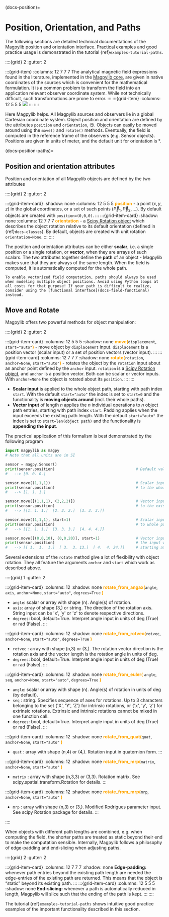 (docs-position)=
# Position, Orientation, and Paths

The following sections are detailed technical documentations of the Magpylib position and orientation interface. Practical examples and good practice usage is demonstrated in the tutorial {ref}`examples-tutorial-paths`.

::::{grid} 2
:gutter: 2

:::{grid-item}
:columns: 12 7 7 7
The analytical magnetic field expressions found in the literature, implemented in the [Magpylib core](docs-field-core), are given in native coordinates of the sources which is convenient for the mathematical formulation. It is a common problem to transform the field into an application relevant observer coordinate system. While not technically difficult, such transformations are prone to error.
:::
:::{grid-item}
:columns: 12 5 5 5
![](../../../_static/images/docu_position_sketch.png)
:::
::::

Here Magpylib helps. All Magpylib sources and observers lie in a global Cartesian coordinate system. Object position and orientation are defined by the attributes `position` and `orientation`, 😏. Objects can easily be moved around using the `move()` and `rotate()` methods. Eventually, the field is computed in the reference frame of the observers (e.g. Sensor objects). Positions are given in units of meter, and the default unit for orientation is °.

(docs-position-paths)=
## Position and orientation attributes

Position and orientation of all Magpylib objects are defined by the two attributes

::::{grid} 2
:gutter: 2

:::{grid-item-card}
:shadow: none
:columns: 12 5 5 5
<span style="color: orange">**position**</span> - a point $(x,y,z)$ in the global coordinates, or a set of such points $(\vec{P}_1, \vec{P}_2, ...)$. By default objects are created with `position=(0,0,0)`.
:::
:::{grid-item-card}
:shadow: none
:columns: 12 7 7 7
<span style="color: orange">**orientation**</span> - a [Scipy Rotation object](https://docs.scipy.org/doc/scipy/reference/generated/scipy.spatial.transform.Rotation.html) which describes the object rotation relative to its default orientation (defined in {ref}`docs-classes`). By default, objects are created with unit rotation `orientation=None`.
:::
::::

The position and orientation attributes can be either **scalar**, i.e. a single position or a single rotation, or **vector**, when they are arrays of such scalars. The two attributes together define the **path** of an object - Magpylib makes sure that they are always of the same length. When the field is computed, it is automatically computed for the whole path.

```{tip}
To enable vectorized field computation, paths should always be used when modeling multiple object positions. Avoid using Python loops at all costs for that purpose! If your path is difficult to realize, consider using the [functional interface](docs-field-functional) instead.
```

## Move and Rotate

Magpylib offers two powerful methods for object manipulation:

::::{grid} 2
:gutter: 2

:::{grid-item-card}
:columns: 12 5 5 5
:shadow: none
<span style="color: orange">**move(**</span>`displacement`, `start="auto"`<span style="color: orange">**)**</span> -  move object by `displacement` input. `displacement` is a position vector (scalar input) or a set of position vectors (vector input).
:::
:::{grid-item-card}
:columns: 12 7 7 7
:shadow: none
<span style="color: orange">**rotate(**</span>`rotation`, `anchor=None`, `start="auto"`<span style="color: orange">**)**</span> - rotates the object by the `rotation` input about an anchor point defined by the `anchor` input. `rotation` is a [Scipy Rotation object](https://docs.scipy.org/doc/scipy/reference/generated/scipy.spatial.transform.Rotation.html), and `anchor` is a position vector. Both can be scalar or vector inputs. With `anchor=None` the object is rotated about its `position`.
:::
::::

- **Scalar input** is applied to the whole object path, starting with path index `start`. With the default `start="auto"` the index is set to `start=0` and the functionality is **moving objects around** (incl. their whole paths).
- **Vector input** of length $n$ applies the $n$ individual operations to $n$ object path entries, starting with path index `start`. Padding applies when the input exceeds the existing path length. With the default `start="auto"` the index is set to `start=len(object path)` and the functionality is **appending the input**.

The practical application of this formalism is best demonstrated by the following program

```python
import magpylib as magpy
# Note that all units are in SI

sensor = magpy.Sensor()
print(sensor.position)                                    # Default value
#   --> [0. 0. 0.]

sensor.move((1,1,1))                                      # Scalar input is by default applied
print(sensor.position)                                    # to the whole path
#   --> [1. 1. 1.]

sensor.move([(1,1,1), (2,2,2)])                           # Vector input is by default appended
print(sensor.position)                                    # to the existing path
#   --> [[1. 1. 1.]  [2. 2. 2.]  [3. 3. 3.]]

sensor.move((1,1,1), start=1)                             # Scalar input and start=1 is applied
print(sensor.position)                                    # to whole path starting at index 1
#   --> [[1. 1. 1.]  [3. 3. 3.]  [4. 4. 4.]]

sensor.move([(0,0,10), (0,0,20)], start=1)                # Vector input and start=1 merges
print(sensor.position)                                    # the input with the existing path
#   --> [[ 1.  1.  1.]  [ 3.  3. 13.]  [ 4.  4. 24.]]     # starting at index 1.
```

Several extensions of the `rotate` method give a lot of flexibility with object rotation. They all feature the arguments `anchor` and `start` which work as described above.

::::{grid} 1
:gutter: 2

:::{grid-item-card}
:columns: 12
:shadow: none
<span style="color: orange">**rotate_from_angax(**</span>`angle`, `axis`, `anchor=None`, `start="auto"`, `degrees=True` <span style="color: orange">**)**</span>
* `angle`: scalar or array with shape (n). Angle(s) of rotation.
* `axis`: array of shape (3,) or string. The direction of the rotation axis. String input can be 'x', 'y' or 'z' to denote respective directions.
* `degrees`: bool, default=True. Interpret angle input in units of deg (True) or rad (False).
:::

:::{grid-item-card}
:columns: 12
:shadow: none
<span style="color: orange">**rotate_from_rotvec(**</span>`rotvec`, `anchor=None`, `start="auto"`, `degrees=True` <span style="color: orange">**)**</span>
* `rotvec` : array with shape (n,3) or (3,). The rotation vector direction is the rotation axis and the vector length is the rotation angle in units of deg.
* `degrees`: bool, default=True. Interpret angle input in units of deg (True) or rad (False).
:::

:::{grid-item-card}
:columns: 12
:shadow: none
<span style="color: orange">**rotate_from_euler(**</span> `angle`, `seq`, `anchor=None`, `start="auto"`, `degrees=True` <span style="color: orange">**)**</span>
* `angle`: scalar or array with shape (n). Angle(s) of rotation in units of deg (by default).
* `seq` : string. Specifies sequence of axes for rotations. Up to 3 characters belonging to the set {'X', 'Y', 'Z'} for intrinsic rotations, or {'x', 'y', 'z'} for extrinsic rotations. Extrinsic and intrinsic rotations cannot be mixed in one function call.
* `degrees`: bool, default=True. Interpret angle input in units of deg (True) or rad (False).
:::

:::{grid-item-card}
:columns: 12
:shadow: none
<span style="color: orange">**rotate_from_quat(**</span>`quat`, `anchor=None`, `start="auto"` <span style="color: orange">**)**</span>
* `quat` : array with shape (n,4) or (4,). Rotation input in quaternion form.
:::

:::{grid-item-card}
:columns: 12
:shadow: none
<span style="color: orange">**rotate_from_mrp(**</span>`matrix`, `anchor=None`, `start="auto"` <span style="color: orange">**)**</span>
* `matrix` : array with shape (n,3,3) or (3,3). Rotation matrix. See scipy.spatial.transform.Rotation for details.
:::

:::{grid-item-card}
:columns: 12
:shadow: none
<span style="color: orange">**rotate_from_mrp(**</span>`mrp`, `anchor=None`, `start="auto"` <span style="color: orange">**)**</span>
* `mrp` : array with shape (n,3) or (3,). Modified Rodrigues parameter input. See scipy Rotation package for details.
:::

::::

When objects with different path lengths are combined, e.g. when computing the field, the shorter paths are treated as static beyond their end to make the computation sensible. Internally, Magpylib follows a philosophy of edge-padding and end-slicing when adjusting paths.

::::{grid} 2
:gutter: 2

:::{grid-item-card}
:columns: 12 7 7 7
:shadow: none
**Edge-padding:** whenever path entries beyond the existing path length are needed the edge-entries of the existing path are returned. This means that the object is “static” beyond its existing path.
:::
:::{grid-item-card}
:columns: 12 5 5 5
:shadow: none
**End-slicing:** whenever a path is automatically reduced in length, Magpylib will slice such that the ending of the path is kept.
:::
::::

The tutorial {ref}`examples-tutorial-paths` shows intuitive good practice examples of the important functionality described in this section.
